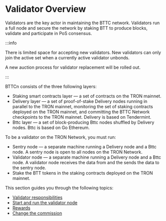 # Validator Overview

Validators are the key actor in maintaining the BTTC network. Validators run a full node and secure 
the network by staking BTT to produce blocks, validate and participate in PoS consensus.

:::info

There is limited space for accepting new validators. New validators can only join the active set when a currently active validator unbonds.

A new auction process for validator replacement will be rolled out.

:::


BTTCn consists of the three following layers:

* Staking smart contracts layer — a set of contracts on the TRON mainnet.
* Delivery layer — a set of proof-of-stake Delivery nodes running in parallel to the TRON mainnet, monitoring the set of staking contracts deployed on the TRON mainnet, and committing the BTTC Network checkpoints to the TRON mainnet. Delivery is based on Tendermint.
* Bttc layer — a set of block-producing Bttc nodes shuffled by Delivery nodes. Bttc is based on Go Ethereum.

To be a validator on the TRON Network, you must run:

* Sentry node — a separate machine running a Delivery node and a Bttc node. A sentry node is open to all nodes on the TRON Network.
* Validator node — a separate machine running a Delivery node and a Bttc node. A validator node receives the data from and the sends the data to the sentry node.
* Stake the BTT tokens in the staking contracts deployed on the TRON mainnet.

This section guides you through the following topics:

* [Validator responsibilities](/docs/validator/responsibilities)
* [Start and run the validator node](/docs/node/build-validator-node)
* [Rewards](/docs/validator/rewards)
* [Change the commission](/docs/validator/validator-commission-operations)

